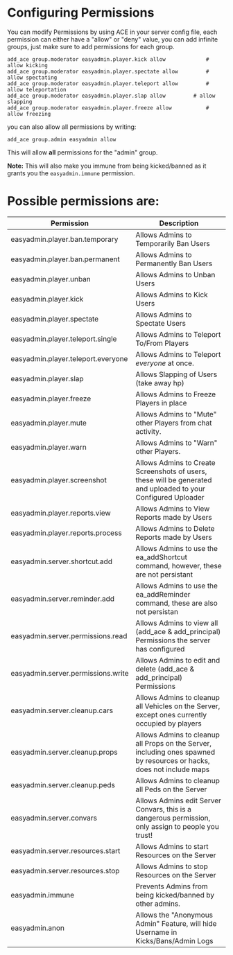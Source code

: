 # Configuring Permissions


You can modify Permissions by using ACE in your server config file, each permission can either have a "allow" or "deny" value, you can add infinite groups, just make sure to add permissions for each group.

```
add_ace group.moderator easyadmin.player.kick allow				# allow kicking
add_ace group.moderator easyadmin.player.spectate allow			# allow spectating
add_ace group.moderator easyadmin.player.teleport allow			# allow teleportation
add_ace group.moderator easyadmin.player.slap allow			# allow slapping 
add_ace group.moderator easyadmin.player.freeze allow			# allow freezing
```

you can also allow all permissions by writing:
```
add_ace group.admin easyadmin allow
```
This will allow **all** permissions for the "admin" group. 

**Note:** This will also make you immune from being kicked/banned as it grants you the `easyadmin.immune` permission. 




# Possible permissions are:

|         Permission          |                                                  Description                                                   |
|-----------------------------|----------------------------------------------------------------------------------------------------------------|
| easyadmin.player.ban.temporary     | Allows Admins to Temporarily Ban Users                                                                         |
| easyadmin.player.ban.permanent     | Allows Admins to Permanently Ban Users                                                                         |
| easyadmin.player.unban             | Allows Admins to Unban Users                                                                                   |
| easyadmin.player.kick              | Allows Admins to Kick Users                                                                                    |
| easyadmin.player.spectate          | Allows Admins to Spectate Users                                                                                |
| easyadmin.player.teleport.single   | Allows Admins to Teleport To/From Players                                                                      |
| easyadmin.player.teleport.everyone | Allows Admins to Teleport *everyone* at once.                                                                  |
| easyadmin.player.slap              | Allows Slapping of Users (take away hp)                                                                        |
| easyadmin.player.freeze            | Allows Admins to Freeze Players in place                                                                       |
| easyadmin.player.mute              | Allows Admins to "Mute" other Players from chat activity.                                                      |
| easyadmin.player.warn              | Allows Admins to "Warn" other Players.                                                                         |
| easyadmin.player.screenshot        | Allows Admins to Create Screenshots of users, these will be generated and uploaded to your Configured Uploader |
| easyadmin.player.reports.view		 | Allows Admins to View Reports made by Users															          |
| easyadmin.player.reports.process	 | Allows Admins to Delete Reports made by Users													              |
| easyadmin.server.shortcut.add      | Allows Admins to use the ea_addShortcut command, however, these are not persistant							  |
| easyadmin.server.reminder.add      | Allows Admins to use the ea_addReminder command, these are also not persistan                                  |
| easyadmin.server.permissions.read  | Allows Admins to view all (add_ace & add_principal) Permissions the server has configured                      |
| easyadmin.server.permissions.write | Allows Admins to edit and delete (add_ace & add_principal) Permissions                                         |
| easyadmin.server.cleanup.cars		 | Allows Admins to cleanup all Vehicles on the Server, except ones currently occupied by players		  		  |
| easyadmin.server.cleanup.props	 | Allows Admins to cleanup all Props on the Server, including ones spawned by resources or hacks, does not include maps |
| easyadmin.server.cleanup.peds		 | Allows Admins to cleanup all Peds on the Server																  |
| easyadmin.server.convars		 | Allows Admins edit Server Convars, this is a dangerous permission, only assign to people you trust!				  |
| easyadmin.server.resources.start   | Allows Admins to start Resources on the Server			 													  |
| easyadmin.server.resources.stop    | Allows Admins to stop Resources on the Server											     				  |
| easyadmin.immune            | Prevents Admins from being kicked/banned by other admins.                                                   	      |
| easyadmin.anon              | Allows the "Anonymous Admin" Feature, will hide Username in Kicks/Bans/Admin Logs                         		      |

